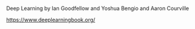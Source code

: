 ###
Deep Learning by Ian Goodfellow and Yoshua Bengio and Aaron Courville

https://www.deeplearningbook.org/
